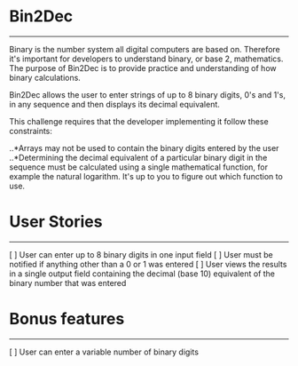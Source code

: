 # Bin2Dec
---------
Binary is the number system all digital computers are based on. Therefore it's important for developers to understand binary, or base 2, mathematics. The purpose of Bin2Dec is to provide practice and understanding of how binary calculations.

Bin2Dec allows the user to enter strings of up to 8 binary digits, 0's and 1's, in any sequence and then displays its decimal equivalent.

This challenge requires that the developer implementing it follow these constraints:

..*Arrays may not be used to contain the binary digits entered by the user
..*Determining the decimal equivalent of a particular binary digit in the sequence must be calculated using a single mathematical function, for example the natural logarithm. It's up to you to figure out which function to use.

# User Stories
--------------

[ ] User can enter up to 8 binary digits in one input field
[ ] User must be notified if anything other than a 0 or 1 was entered
[ ] User views the results in a single output field containing the decimal (base 10) equivalent of the binary number that was entered

# Bonus features
--------------

[ ] User can enter a variable number of binary digits


